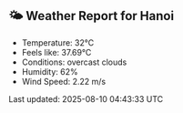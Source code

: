 <!-- WEATHER-START -->
## 🌤 Weather Report for Hanoi

- Temperature: 32°C
- Feels like: 37.69°C
- Conditions: overcast clouds
- Humidity: 62%
- Wind Speed: 2.22 m/s

Last updated: 2025-08-10 04:43:33 UTC
<!-- WEATHER-END -->
